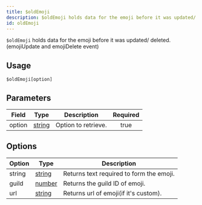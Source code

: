 ```yaml
---
title: $oldEmoji
description: $oldEmoji holds data for the emoji before it was updated/ deleted. (emojiUpdate and emojiDelete event)
id: oldEmoji
---
```


`$oldEmoji` holds data for the emoji before it was updated/ deleted. (emojiUpdate and emojiDelete event)

## Usage

```aoi
$oldEmoji[option]
```

## Parameters

| Field  | Type                                                                                              | Description         | Required |
| ------ | ------------------------------------------------------------------------------------------------- | ------------------- | :------: |
| option | [string](https://developer.mozilla.org/en-US/docs/Web/JavaScript/Reference/Global_Objects/String) | Option to retrieve. |   true   |

## Options

| Option | Type                                                                                              | Description                              |
| ------ | ------------------------------------------------------------------------------------------------- | ---------------------------------------- |
| string | [string](https://developer.mozilla.org/en-US/docs/Web/JavaScript/Reference/Global_Objects/String) | Returns text required to form the emoji. |
| guild  | [number](https://developer.mozilla.org/en-US/docs/Web/JavaScript/Reference/Global_Objects/Number) | Returns the guild ID of emoji.           |
| url    | [string](https://developer.mozilla.org/en-US/docs/Web/JavaScript/Reference/Global_Objects/String) | Returns url of emoji(if it's custom).    |
